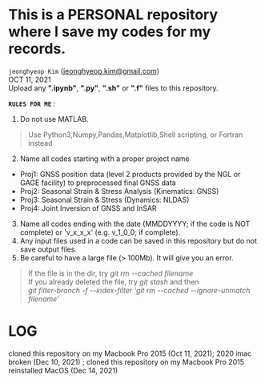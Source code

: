# This is a PERSONAL repository where I save my codes for my records. 
`jeonghyeop Kim`  (jeonghyeop.kim@gmail.com) \
OCT 11, 2021
\
Upload any **".ipynb"**, **".py"**, **".sh"** or **".f"** files to this repository. 

**`RULES FOR ME`** :

1. Do not use MATLAB.  
> Use Python3,Numpy,Pandas,Matplotlib,Shell scripting, or Fortran instead 
2. Name all codes starting with a proper project name  
- Proj1: GNSS position data (level 2 products provided by the NGL or GAGE facility) to preprocessed final GNSS data 
- Proj2: Seasonal Strain & Stress Analysis (Kinematics: GNSS) 
- Proj3: Seasonal Strain & Stress (Dynamics: NLDAS) 
- Proj4: Joint Inversion of GNSS and InSAR
3. Name all codes ending with the date (MMDDYYYY; if the code is NOT complete) or 'v_x_x_x' (e.g. v_1_0_0; if complete). 
4. Any input files used in a code can be saved in this repository but do not save output files.
5. Be careful to have a large file (> 100Mb). It will give you an error. 
> If the file is in the dir, try *git rm --cached filename* \
> If you already deleted the file, try *git stash* and then \
> *git filter-branch -f --index-filter 'git rm --cached --ignore-unmatch filename'*



# LOG
cloned this repository on my Macbook Pro 2015 (Oct 11, 2021);
2020 imac broken (Dec 10, 2021) ; 
cloned this repository on my Macbook Pro 2015 reinstalled MacOS (Dec 14, 2021)
